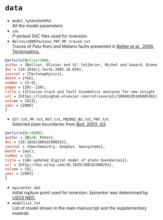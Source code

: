 # `data`
- `model_%y%m%d%H%M%S`  
All the model parameters  
- `sac`  
*P*-picked SAC files used for inversion  
- `Belleir2006Tectono_PKF_MF_traced.txt`  
Traces of Palu-Koro and Matano faults presented in [Bellier et al., 2006, Tectonophys.](https://doi.org/10.1016/j.tecto.2005.10.036).  
```bibtex
@article{Bellier2006,
author = {Bellier, Olivier and S{\'{e}}brier, Michel and Seward, Diane and Beaudouin, Thierry and Villeneuve, Michel and Putranto, Eka},
doi = {10.1016/j.tecto.2005.10.036},
journal = {Tectonophysics},
month = {feb},
number = {3-4},
pages = {201--220},
title = {{Fission track and fault kinematics analyses for new insight into the Late Cenozoic tectonic regime changes in West-Central Sulawesi (Indonesia)}},
url = {https://linkinghub.elsevier.com/retrieve/pii/S0040195105005391},
volume = {413},
year = {2006}
}
```  
- `EST.txt`, `MF.txt`, `NST.txt`, `PB2002_BS.txt`, `PKF.txt`  
Selected plate boundaries from [Bird, 2003, G3](https://doi.org/10.1029/2001GC000252).  
```bibtex
@article{Bird2003,
author = {Bird, Peter},
doi = {10.1029/2001GC000252},
journal = {Geochemistry, Geophys. Geosystems},
month = {mar},
number = {3},
title = {{An updated digital model of plate boundaries}},
url = {http://doi.wiley.com/10.1029/2001GC000252},
volume = {4},
year = {2003}
}
```  
- `epicenter.dat`  
Initial rupture point used for inversion. Epicenter was determined by [USGS NEIC](https://earthquake.usgs.gov/earthquakes/eventpage/us1000h3p4/executive)  
- `modellist.txt`  
List of model shown in the main manuscript and the supplementary material.
